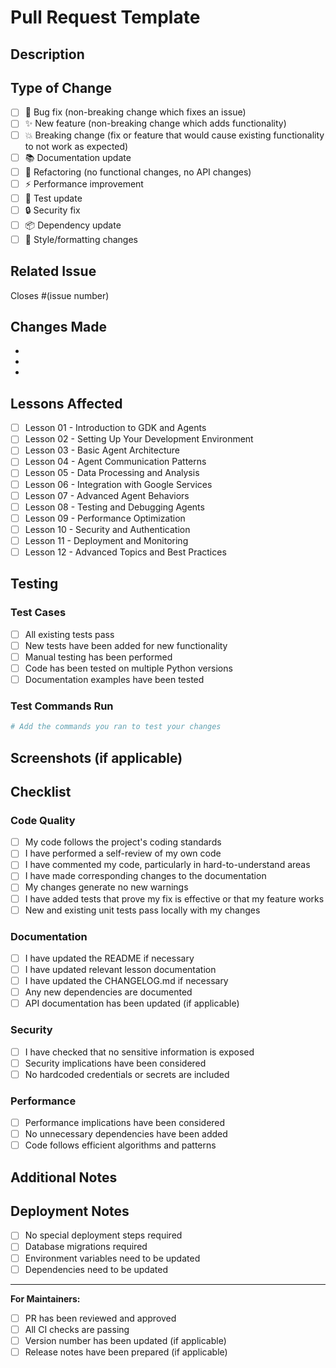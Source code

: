 # Pull Request Template

## Description
<!-- Provide a brief description of the changes in this PR -->

## Type of Change
<!-- Mark the relevant option with an "x" -->

- [ ] 🐛 Bug fix (non-breaking change which fixes an issue)
- [ ] ✨ New feature (non-breaking change which adds functionality)
- [ ] 💥 Breaking change (fix or feature that would cause existing functionality to not work as expected)
- [ ] 📚 Documentation update
- [ ] 🔧 Refactoring (no functional changes, no API changes)
- [ ] ⚡ Performance improvement
- [ ] 🧪 Test update
- [ ] 🔒 Security fix
- [ ] 📦 Dependency update
- [ ] 🎨 Style/formatting changes

## Related Issue
<!-- Link to the issue this PR addresses -->
Closes #(issue number)

## Changes Made
<!-- Provide a detailed list of changes made in this PR -->

-
-
-

## Lessons Affected
<!-- If this change affects any lessons, list them here -->

- [ ] Lesson 01 - Introduction to GDK and Agents
- [ ] Lesson 02 - Setting Up Your Development Environment
- [ ] Lesson 03 - Basic Agent Architecture
- [ ] Lesson 04 - Agent Communication Patterns
- [ ] Lesson 05 - Data Processing and Analysis
- [ ] Lesson 06 - Integration with Google Services
- [ ] Lesson 07 - Advanced Agent Behaviors
- [ ] Lesson 08 - Testing and Debugging Agents
- [ ] Lesson 09 - Performance Optimization
- [ ] Lesson 10 - Security and Authentication
- [ ] Lesson 11 - Deployment and Monitoring
- [ ] Lesson 12 - Advanced Topics and Best Practices

## Testing
<!-- Describe the testing that has been performed -->

### Test Cases

- [ ] All existing tests pass
- [ ] New tests have been added for new functionality
- [ ] Manual testing has been performed
- [ ] Code has been tested on multiple Python versions
- [ ] Documentation examples have been tested

### Test Commands Run

```bash
# Add the commands you ran to test your changes
```

## Screenshots (if applicable)
<!-- Add screenshots to help explain your changes -->

## Checklist
<!-- Mark completed items with an "x" -->

### Code Quality

- [ ] My code follows the project's coding standards
- [ ] I have performed a self-review of my own code
- [ ] I have commented my code, particularly in hard-to-understand areas
- [ ] I have made corresponding changes to the documentation
- [ ] My changes generate no new warnings
- [ ] I have added tests that prove my fix is effective or that my feature works
- [ ] New and existing unit tests pass locally with my changes

### Documentation

- [ ] I have updated the README if necessary
- [ ] I have updated relevant lesson documentation
- [ ] I have updated the CHANGELOG.md if necessary
- [ ] Any new dependencies are documented
- [ ] API documentation has been updated (if applicable)

### Security

- [ ] I have checked that no sensitive information is exposed
- [ ] Security implications have been considered
- [ ] No hardcoded credentials or secrets are included

### Performance

- [ ] Performance implications have been considered
- [ ] No unnecessary dependencies have been added
- [ ] Code follows efficient algorithms and patterns

## Additional Notes
<!-- Add any additional notes about the PR here -->

## Deployment Notes
<!-- Add any special deployment considerations -->

- [ ] No special deployment steps required
- [ ] Database migrations required
- [ ] Environment variables need to be updated
- [ ] Dependencies need to be updated

---

**For Maintainers:**
- [ ] PR has been reviewed and approved
- [ ] All CI checks are passing
- [ ] Version number has been updated (if applicable)
- [ ] Release notes have been prepared (if applicable)
